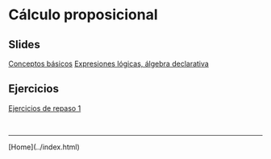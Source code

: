 # Cálculo proposicional

## Slides

[Conceptos básicos](../slides/01.2-Logica.pdf)
[Expresiones lógicas, álgebra declarativa](../slides/01.3-Logica.pdf)
<!--
[Diseño de circuitos lógicos](../slides/01.4-DisenoLogico.pdf)
-->

## Ejercicios

[Ejercicios de repaso 1](01-Ejercicios-CalculoProposiciones.pdf)  

<BR>
<HR>
[Home](../index.html)
<BR>

